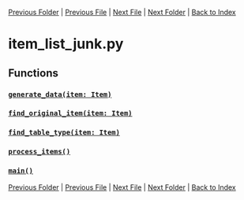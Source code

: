 [Previous Folder](../item_article.md) | [Previous File](item_list_instrument.md) | [Next File](item_list_light_source.md) | [Next Folder](../../lists/attachment_list.md) | [Back to Index](../../../index.md)

# item_list_junk.py

## Functions

### [`generate_data(item: Item)`](https://github.com/Vaileasys/pz-wiki_parser/blob/main/scripts/items/lists/item_list_junk.py#L12)
### [`find_original_item(item: Item)`](https://github.com/Vaileasys/pz-wiki_parser/blob/main/scripts/items/lists/item_list_junk.py#L49)
### [`find_table_type(item: Item)`](https://github.com/Vaileasys/pz-wiki_parser/blob/main/scripts/items/lists/item_list_junk.py#L56)
### [`process_items()`](https://github.com/Vaileasys/pz-wiki_parser/blob/main/scripts/items/lists/item_list_junk.py#L70)
### [`main()`](https://github.com/Vaileasys/pz-wiki_parser/blob/main/scripts/items/lists/item_list_junk.py#L95)


[Previous Folder](../item_article.md) | [Previous File](item_list_instrument.md) | [Next File](item_list_light_source.md) | [Next Folder](../../lists/attachment_list.md) | [Back to Index](../../../index.md)
